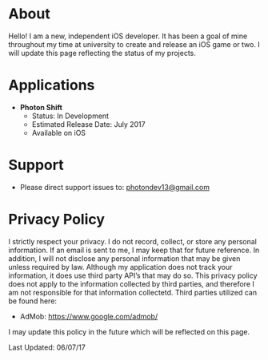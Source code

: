 # About
Hello! I am a new, independent iOS developer. It has been a goal of mine throughout my time at university to create and release an iOS game or two. I will update this page reflecting the status of my projects. 


# Applications
  - **Photon Shift**
    - Status: In Development
    - Estimated Release Date: July 2017
    - Available on iOS

# Support
  - Please direct support issues to: photondev13@gmail.com

# Privacy Policy
I strictly respect your privacy. I do not record, collect, or store any personal information. If an email is sent to me, I may keep that for future reference. In addition, I will not disclose any personal information that may be given unless required by law. Although my application does not track your information, it does use third party API’s that may do so. This privacy policy does not apply to the information collected by third parties, and therefore I am not responsible for that information collectetd. Third parties utilized can be found here: 
  - AdMob: https://www.google.com/admob/
  
I may update this policy in the future which will be reflected on this page. 

Last Updated: 06/07/17

